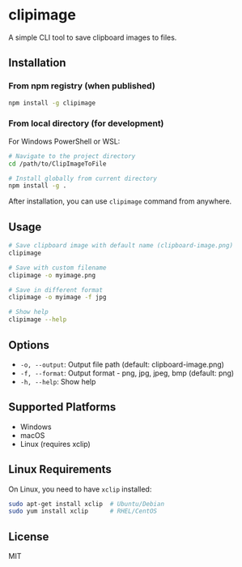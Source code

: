 # clipimage

A simple CLI tool to save clipboard images to files.

## Installation

### From npm registry (when published)

```bash
npm install -g clipimage
```

### From local directory (for development)

For Windows PowerShell or WSL:

```bash
# Navigate to the project directory
cd /path/to/ClipImageToFile

# Install globally from current directory
npm install -g .
```

After installation, you can use `clipimage` command from anywhere.

## Usage

```bash
# Save clipboard image with default name (clipboard-image.png)
clipimage

# Save with custom filename
clipimage -o myimage.png

# Save in different format
clipimage -o myimage -f jpg

# Show help
clipimage --help
```

## Options

- `-o, --output`: Output file path (default: clipboard-image.png)
- `-f, --format`: Output format - png, jpg, jpeg, bmp (default: png)
- `-h, --help`: Show help

## Supported Platforms

- Windows
- macOS
- Linux (requires xclip)

## Linux Requirements

On Linux, you need to have `xclip` installed:

```bash
sudo apt-get install xclip  # Ubuntu/Debian
sudo yum install xclip      # RHEL/CentOS
```

## License

MIT